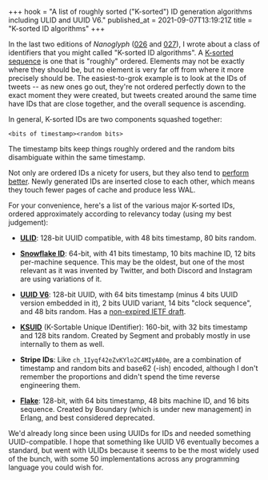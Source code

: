 +++
hook = "A list of roughly sorted (\"K-sorted\") ID generation algorithms including ULID and UUID V6."
published_at = 2021-09-07T13:19:21Z
title = "K-sorted ID algorithms"
+++

In the last two editions of _Nanoglyph_ ([026](/nanoglyphs/026-ids) and [027](/nanoglyphs/027-15-minutes)), I wrote about a class of identifiers that you might called "K-sorted ID algorithms". A [K-sorted sequence](https://en.wikipedia.org/wiki/K-sorted_sequence) is one that is "roughly" ordered. Elements may not be exactly where they should be, but no element is very far off from where it more precisely should be. The easiest-to-grok example is to look at the IDs of tweets -- as new ones go out, they're not ordered perfectly down to the exact moment they were created, but tweets created around the same time have IDs that are close together, and the overall sequence is ascending.

In general, K-sorted IDs are two components squashed together:

    <bits of timestamp><random bits>
		
The timestamp bits keep things roughly ordered and the random bits disambiguate within the same timestamp.

Not only are ordered IDs a nicety for users, but they also tend to [perform better](https://www.2ndquadrant.com/en/blog/sequential-uuid-generators/). Newly generated IDs are inserted close to each other, which means they touch fewer pages of cache and produce less WAL.

For your convenience, here's a list of the various major K-sorted IDs, ordered approximately according to relevancy today (using my best judgement):

* [**ULID**](https://github.com/ulid/spec): 128-bit UUID compatible, with 48 bits timestamp, 80 bits random.

* [**Snowflake ID**](https://en.wikipedia.org/wiki/Snowflake_ID): 64-bit, with 41 bits timestamp, 10 bits machine ID, 12 bits per-machine sequence. This may be the oldest, but one of the most relevant as it was invented by Twitter, and both Discord and Instagram are using variations of it.

* [**UUID V6**](http://gh.peabody.io/uuidv6/): 128-bit UUID, with 64 bits timestamp (minus 4 bits UUID version embedded in it), 2 bits UUID variant, 14 bits "clock sequence", and 48 bits random. Has a [non-expired IETF draft](https://datatracker.ietf.org/doc/html/draft-peabody-dispatch-new-uuid-format).

* [**KSUID**](https://segment.com/blog/a-brief-history-of-the-uuid/) (K-Sortable Unique IDentifier): 160-bit, with 32 bits timestamp and 128 bits random. Created by Segment and probably mostly in use internally to them as well.

* **Stripe IDs**: Like `ch_1Iyqf42eZvKYlo2C4MIyA80e`, are a combination of timestamp and random bits and base62 (-ish) encoded, although I don't remember the proportions and didn't spend the time reverse engineering them.

* [**Flake**](https://github.com/boundary/flake): 128-bit, with 64 bits timestamp, 48 bits machine ID, and 16 bits sequence. Created by Boundary (which is under new management) in Erlang, and best considered deprecated.

We'd already long since been using UUIDs for IDs and needed something UUID-compatible. I hope that something like UUID V6 eventually becomes a standard, but went with ULIDs because it seems to be the most widely used of the bunch, with some 50 implementations across any programming language you could wish for.
